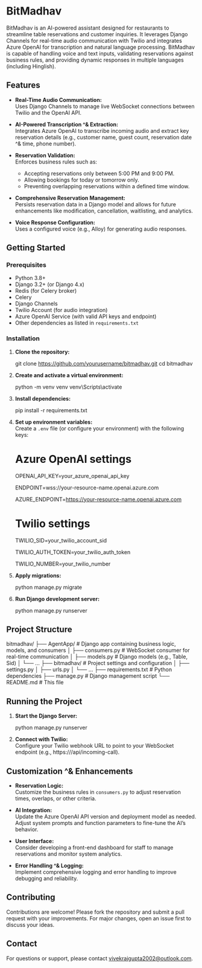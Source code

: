 
 # BitMadhav

 BitMadhav is an AI-powered assistant designed for restaurants to streamline table reservations and customer inquiries. It leverages Django Channels for real-time audio communication with Twilio and integrates Azure OpenAI for transcription and natural language processing. BitMadhav is capable of handling voice and text inputs, validating reservations against business rules, and providing dynamic responses in multiple languages (including Hinglish).

 ## Features

 - **Real-Time Audio Communication:**  
   Uses Django Channels to manage live WebSocket connections between Twilio and the OpenAI API.

 - **AI-Powered Transcription ^& Extraction:**  
   Integrates Azure OpenAI to transcribe incoming audio and extract key reservation details (e.g., customer name, guest count, reservation date ^& time, phone number).

 - **Reservation Validation:**  
   Enforces business rules such as:
   - Accepting reservations only between 5:00 PM and 9:00 PM.
   - Allowing bookings for today or tomorrow only.
   - Preventing overlapping reservations within a defined time window.


 - **Comprehensive Reservation Management:**  
   Persists reservation data in a Django model and allows for future enhancements like modification, cancellation, waitlisting, and analytics.

 - **Voice Response Configuration:**  
   Uses a configured voice (e.g., Alloy) for generating audio responses.

 ## Getting Started

 ### Prerequisites

 - Python 3.8+
 - Django 3.2+ (or Django 4.x)
 - Redis (for Celery broker)
 - Celery
 - Django Channels
 - Twilio Account (for audio integration)
 - Azure OpenAI Service (with valid API keys and endpoint)
 - Other dependencies as listed in `requirements.txt`

 ### Installation

 1. **Clone the repository:**

    git clone https://github.com/yourusername/bitmadhav.git
    cd bitmadhav

 2. **Create and activate a virtual environment:**

    python -m venv venv
    venv\Scripts\activate

 3. **Install dependencies:**

    pip install -r requirements.txt

 4. **Set up environment variables:**  
    Create a `.env` file (or configure your environment) with the following keys:

    # Azure OpenAI settings
    OPENAI_API_KEY=your_azure_openai_api_key
    
    ENDPOINT=wss://your-resource-name.openai.azure.com

    AZURE_ENDPOINT=https://your-resource-name.openai.azure.com
    

    # Twilio settings
    TWILIO_SID=your_twilio_account_sid

    TWILIO_AUTH_TOKEN=your_twilio_auth_token
    
    TWILIO_NUMBER=your_twilio_number


 6. **Apply migrations:**

    python manage.py migrate


 7. **Run Django development server:**

    python manage.py runserver

 ## Project Structure

 bitmadhav/
 ├── AgentApp/                  # Django app containing business logic, models, and consumers
 │   ├── consumers.py          # WebSocket consumer for real-time communication
 │   ├── models.py             # Django models (e.g., Table, Sid)
 │   └── ...
 ├── bitmadhav/                # Project settings and configuration
 │   ├── settings.py
 │   ├── urls.py
 │   └── ...
 ├── requirements.txt          # Python dependencies
 ├── manage.py                 # Django management script
 └── README.md                 # This file

 ## Running the Project

 1. **Start the Django Server:**  

    python manage.py runserver

 2. **Connect with Twilio:**  
    Configure your Twilio webhook URL to point to your WebSocket endpoint (e.g., https://<host>/api/incoming-call).

 ## Customization ^& Enhancements

 - **Reservation Logic:**  
   Customize the business rules in `consumers.py` to adjust reservation times, overlaps, or other criteria.

 - **AI Integration:**  
   Update the Azure OpenAI API version and deployment model as needed. Adjust system prompts and function parameters to fine-tune the AI’s behavior.

 - **User Interface:**  
   Consider developing a front-end dashboard for staff to manage reservations and monitor system analytics.

 - **Error Handling ^& Logging:**  
   Implement comprehensive logging and error handling to improve debugging and reliability.

 ## Contributing

 Contributions are welcome! Please fork the repository and submit a pull request with your improvements. For major changes, open an issue first to discuss your ideas.


 ## Contact

 For questions or support, please contact [vivekrajgupta2002@outlook.com](mailto:vivekrajgupta2002@outlook.com).

